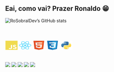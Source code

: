 ## Eai, como vai? Prazer Ronaldo 😁

![RoSobralDev’s GitHub stats](https://github-readme-stats.vercel.app/api?username=RoSobralDev&theme=midnight-purple&show_icons=true&include_all_commits=true)


#

  <div style="display: inline_block"><br>
  <img align="center" alt="Rodev-Js" height="30" width="40" src="https://raw.githubusercontent.com/devicons/devicon/master/icons/javascript/javascript-plain.svg">
  <img align="center" alt="Rodev-React" height="30" width="40" src="https://raw.githubusercontent.com/devicons/devicon/master/icons/react/react-original.svg">
  <img align="center" alt="Rodev-HTML" height="30" width="40" src="https://raw.githubusercontent.com/devicons/devicon/master/icons/html5/html5-original.svg">
  <img align="center" alt="Rodev-CSS" height="30" width="40" src="https://raw.githubusercontent.com/devicons/devicon/master/icons/css3/css3-original.svg">
  <img align="center" alt="Rodev-Python" height="30" width="40" src="https://raw.githubusercontent.com/devicons/devicon/master/icons/python/python-original.svg">
</div>

#
 
<div> 
  <a href="https://www.instagram.com/ro_sobral7" target="_blank"><img src="https://img.shields.io/badge/-Instagram-%23E4405F?style=for-the-badge&logo=instagram&logoColor=white" target="_blank"></a>
 	<a href="https://www.twitch.tv/rozin" target="_blank"><img src="https://img.shields.io/badge/Twitch-9146FF?style=for-the-badge&logo=twitch&logoColor=white" target="_blank"></a>
  <a href = "mailto:ronaldosobral2002@gmail.com><img src="https://img.shields.io/badge/-Gmail-%23333?style=for-the-badge&logo=gmail&logoColor=white" target="_blank"></a>
  <a href="https://www.linkedin.com/in/ronaldo-sobral-360b43233" target="_blank"><img src="https://img.shields.io/badge/-LinkedIn-%230077B5?style=for-the-badge&logo=linkedin&logoColor=white" target="_blank"></a>
   <a href = "mailto:ronaldosobral2002@gmail.com"><img src="https://img.shields.io/badge/-Gmail-%23333?style=for-the-badge&logo=gmail&logoColor=white" target="_blank"></a>
<a href="https://open.spotify.com/user/ronaldosoball" target="_blank">
  <img src="https://img.shields.io/badge/Spotify-1DB954?style=for-the-badge&logo=spotify&logoColor=white" target="_blank">
  
</div>

